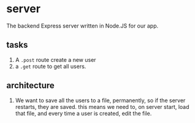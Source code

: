 # server

The backend Express server written in Node.JS for our app. 

## tasks 
 1. A `.post` route create a new user
 2. a `.get` route to get all users.

 ## architecture 

 1. We want to save all the users to a file, permanently, so if the server restarts, they are saved. this means we need to, on server start, load that file, and every time a user is created, edit the file.